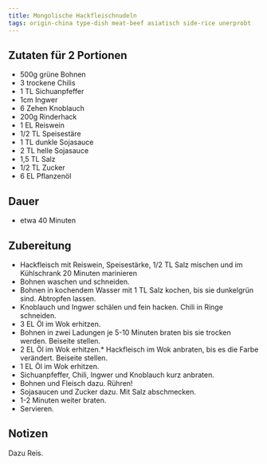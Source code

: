 ```yaml
---
title: Mongolische Hackfleischnudeln
tags: origin-china type-dish meat-beef asiatisch side-rice unerprobt
---
```

## Zutaten für 2 Portionen
* 500g grüne Bohnen
* 3 trockene Chilis
* 1 TL Sichuanpfeffer
* 1cm Ingwer
* 6 Zehen Knoblauch
* 200g Rinderhack
* 1 EL Reiswein
* 1/2 TL Speisestäre
* 1 TL dunkle Sojasauce
* 2 TL helle Sojasauce
* 1,5 TL Salz
* 1/2 TL Zucker
* 6 EL Pflanzenöl

## Dauer
* etwa 40 Minuten

## Zubereitung
* Hackfleisch mit Reiswein, Speisestärke, 1/2 TL Salz mischen und im Kühlschrank 20 Minuten marinieren
* Bohnen waschen und schneiden.
* Bohnen in kochendem Wasser mit 1 TL Salz kochen, bis sie dunkelgrün sind. Abtropfen lassen.
* Knoblauch und Ingwer schälen und fein hacken. Chili in Ringe schneiden.
* 3 EL Öl im Wok erhitzen. 
* Bohnen in zwei Ladungen je 5-10 Minuten braten bis sie trocken werden. Beiseite stellen.
* 2 EL Öl im Wok erhitzen.* Hackfleisch im Wok anbraten, bis es die Farbe verändert. Beiseite stellen.
* 1 EL Öl im Wok erhitzen.
* Sichuanpfeffer, Chili, Ingwer und Knoblauch kurz anbraten. 
* Bohnen und Fleisch dazu. Rühren!
* Sojasaucen und Zucker dazu. Mit Salz abschmecken.
* 1-2 Minuten weiter braten.
* Servieren.

## Notizen
Dazu Reis.